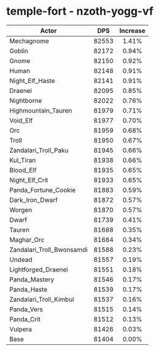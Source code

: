 # temple-fort - nzoth-yogg-vf
| Actor | DPS | Increase |
|---|:---:|:---:|
|Mechagnome|82553|1.41%|
|Goblin|82172|0.94%|
|Gnome|82150|0.92%|
|Human|82148|0.91%|
|Night_Elf_Haste|82141|0.91%|
|Draenei|82095|0.85%|
|Nightborne|82022|0.76%|
|Highmountain_Tauren|81979|0.71%|
|Void_Elf|81977|0.70%|
|Orc|81959|0.68%|
|Troll|81950|0.67%|
|Zandalari_Troll_Paku|81945|0.66%|
|Kul_Tiran|81938|0.66%|
|Blood_Elf|81935|0.65%|
|Night_Elf_Crit|81933|0.65%|
|Panda_Fortune_Cookie|81883|0.59%|
|Dark_Iron_Dwarf|81872|0.57%|
|Worgen|81870|0.57%|
|Dwarf|81739|0.41%|
|Tauren|81688|0.35%|
|Maghar_Orc|81684|0.34%|
|Zandalari_Troll_Bwonsamdi|81588|0.23%|
|Undead|81557|0.19%|
|Lightforged_Draenei|81551|0.18%|
|Panda_Mastery|81546|0.17%|
|Panda_Haste|81539|0.17%|
|Zandalari_Troll_Kimbul|81537|0.16%|
|Panda_Vers|81515|0.14%|
|Panda_Crit|81512|0.13%|
|Vulpera|81426|0.03%|
|Base|81404|0.00%|
